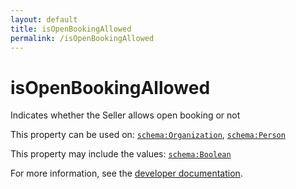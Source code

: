 ```yaml
---
layout: default
title: isOpenBookingAllowed
permalink: /isOpenBookingAllowed
---
```


# isOpenBookingAllowed
Indicates whether the Seller allows open booking or not

This property can be used on: [`schema:Organization`](https://schema.org/Organization), [`schema:Person`](https://schema.org/Person)

This property may include the values: [`schema:Boolean`](https://schema.org/Boolean)

For more information, see the [developer documentation](https://developer.openactive.io/data-model/types/).